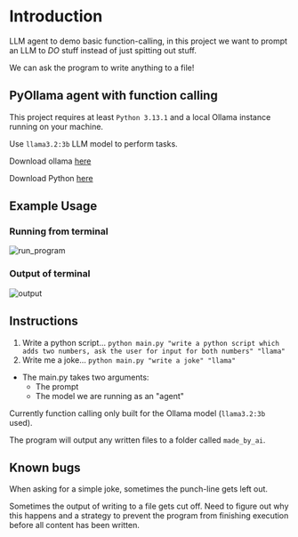 # Introduction

LLM agent to demo basic function-calling, in this project we want to prompt an LLM to _DO_ stuff instead of just spitting out stuff. 

We can ask the program to write anything to a file!

## PyOllama agent with function calling

This project requires at least `Python 3.13.1` and a local Ollama instance running on your machine. 

Use `llama3.2:3b` LLM model to perform tasks. 

Download ollama [here](https://ollama.com/download)

Download Python [here](https://www.python.org/downloads/)

## Example Usage 

### Running from terminal  
![run_program](https://github.com/user-attachments/assets/da9767b8-f503-4bc4-9d75-183e9cee9fde)

### Output of terminal

![output](https://github.com/user-attachments/assets/d26cd561-b5f8-4a76-89c0-1d2d6a3a5327)


## Instructions

1. Write a python script... `python main.py "write a python script which adds two numbers, ask the user for input for both numbers" "llama"`
2. Write me a joke... `python main.py "write a joke" "llama"`

- The main.py takes two arguments: 
    - The prompt
    - The model we are running as an "agent"
 



Currently function calling only built for the Ollama model (`llama3.2:3b` used). 

The program will output any written files to a folder called `made_by_ai`. 

## Known bugs

When asking for a simple joke, sometimes the punch-line gets left out. 

Sometimes the output of writing to a file gets cut off. Need to figure out why this happens and a strategy to prevent the program from finishing execution before all content has been written. 
